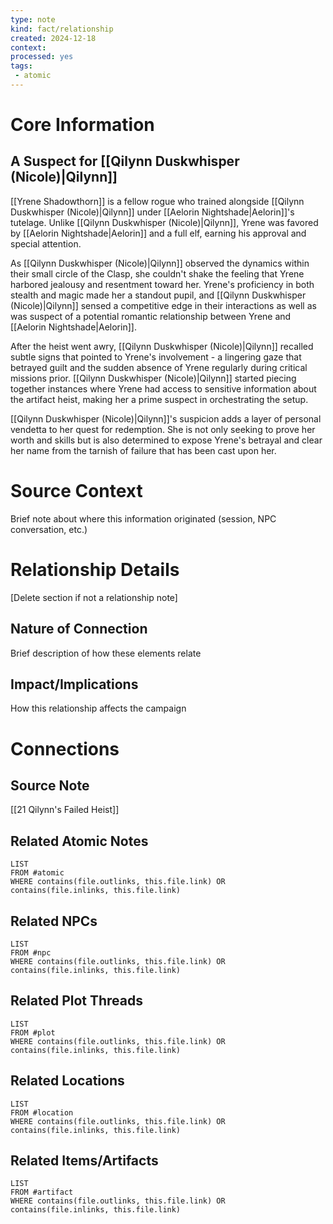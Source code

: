```yaml
---
type: note
kind: fact/relationship
created: 2024-12-18
context: 
processed: yes
tags:
 - atomic
---
```

# Core Information
## A Suspect for [[Qilynn Duskwhisper (Nicole)|Qilynn]]
[[Yrene Shadowthorn]] is a fellow rogue who trained alongside [[Qilynn Duskwhisper (Nicole)|Qilynn]] under [[Aelorin Nightshade|Aelorin]]'s tutelage. Unlike [[Qilynn Duskwhisper (Nicole)|Qilynn]], Yrene was favored by [[Aelorin Nightshade|Aelorin]] and a full elf, earning his approval and special attention.

As [[Qilynn Duskwhisper (Nicole)|Qilynn]] observed the dynamics within their small circle of the Clasp, she couldn't shake the feeling that Yrene harbored jealousy and resentment toward her. Yrene's proficiency in both stealth and magic made her a standout pupil, and [[Qilynn Duskwhisper (Nicole)|Qilynn]] sensed a competitive edge in their interactions as well as was suspect of a potential romantic relationship between Yrene and [[Aelorin Nightshade|Aelorin]].

After the heist went awry, [[Qilynn Duskwhisper (Nicole)|Qilynn]] recalled subtle signs that pointed to Yrene's involvement - a lingering gaze that betrayed guilt and the sudden absence of Yrene regularly during critical missions prior. [[Qilynn Duskwhisper (Nicole)|Qilynn]] started piecing together instances where Yrene had access to sensitive information about the artifact heist, making her a prime suspect in orchestrating the setup.

[[Qilynn Duskwhisper (Nicole)|Qilynn]]'s suspicion adds a layer of personal vendetta to her quest for redemption. She is not only seeking to prove her worth and skills but is also determined to expose Yrene's betrayal and clear her name from the tarnish of failure that has been cast upon her.

# Source Context
Brief note about where this information originated (session, NPC conversation, etc.)

# Relationship Details
[Delete section if not a relationship note]
## Nature of Connection
Brief description of how these elements relate

## Impact/Implications
How this relationship affects the campaign

# Connections
## Source Note
[[21 Qilynn's Failed Heist]]

## Related Atomic Notes
```dataview
LIST
FROM #atomic
WHERE contains(file.outlinks, this.file.link) OR contains(file.inlinks, this.file.link)
```

## Related NPCs
```dataview
LIST
FROM #npc 
WHERE contains(file.outlinks, this.file.link) OR contains(file.inlinks, this.file.link)
```

## Related Plot Threads
```dataview
LIST
FROM #plot  
WHERE contains(file.outlinks, this.file.link) OR contains(file.inlinks, this.file.link)
```

## Related Locations
```dataview
LIST
FROM #location 
WHERE contains(file.outlinks, this.file.link) OR contains(file.inlinks, this.file.link)
```

## Related Items/Artifacts
```dataview
LIST
FROM #artifact 
WHERE contains(file.outlinks, this.file.link) OR contains(file.inlinks, this.file.link)
```
